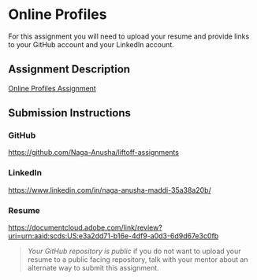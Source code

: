 # Online Profiles
For this assignment you will need to upload your resume and provide links to your GitHub account and your LinkedIn account.

## Assignment Description
[Online Profiles Assignment](https://education.launchcode.org/liftoff/modules/assignments/online-profiles)

## Submission Instructions
 
### GitHub
https://github.com/Naga-Anusha/liftoff-assignments
 
### LinkedIn
https://www.linkedin.com/in/naga-anusha-maddi-35a38a20b/

### Resume
https://documentcloud.adobe.com/link/review?uri=urn:aaid:scds:US:e3a2dd71-b16e-4df9-a0d3-6d9d67e3c0fb

> *Your GitHub repository is public* if you do not want to upload your resume to a public facing repository, talk with your mentor about an alternate way to submit this assignment.
